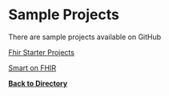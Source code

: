  Sample Projects
===============

There are sample projects available on GitHub 

[Fhir Starter Projects](https://github.com/furore-fhir/fhirstarters)  

[Smart on FHIR](http://docs.smarthealthit.org/)

[**Back to Directory** ](https://howardedidin.github.io/Mini-Connectathon/)
